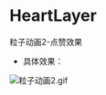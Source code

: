 # HeartLayer
粒子动画2-点赞效果

* 具体效果：   

![粒子动画2.gif](https://upload-images.jianshu.io/upload_images/5129507-2e3ded191689c32d.gif?imageMogr2/auto-orient/strip)  
